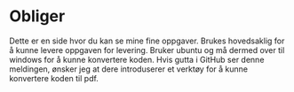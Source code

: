 # Obliger
Dette er en side hvor du kan se mine fine oppgaver. Brukes hovedsaklig for å kunne levere
oppgaven for levering. Bruker ubuntu og må dermed over til windows for å kunne konvertere koden.
Hvis gutta i GitHub ser denne meldingen, ønsker jeg at dere introduserer et verktøy for å kunne 
konvertere koden til pdf. 